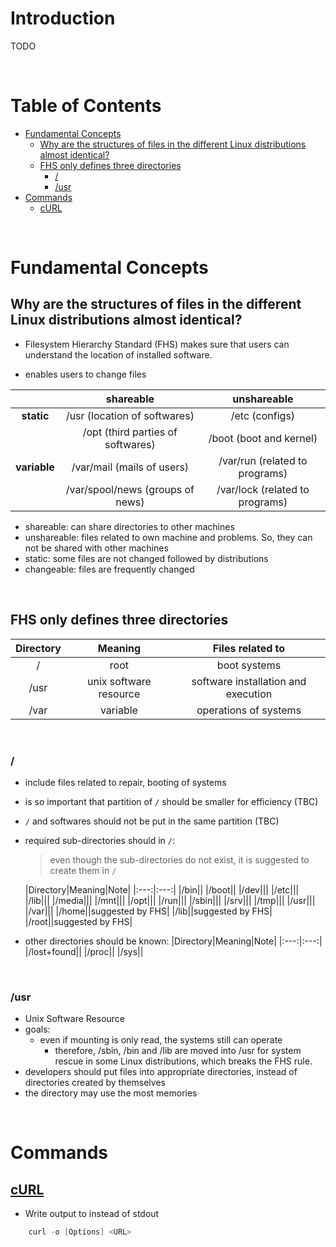 <!-- omit in toc -->
# Introduction

TODO

<br />

<!-- omit in toc -->
# Table of Contents
- [Fundamental Concepts](#fundamental-concepts)
  - [Why are the structures of files in the different Linux distributions almost identical?](#why-are-the-structures-of-files-in-the-different-linux-distributions-almost-identical)
  - [FHS only defines three directories](#fhs-only-defines-three-directories)
    - [/](#)
    - [/usr](#usr)
- [Commands](#commands)
  - [cURL](#curl)

<br />

# Fundamental Concepts
## Why are the structures of files in the different Linux distributions almost identical?
* Filesystem Hierarchy Standard (FHS) makes sure that users can understand the location of installed software.

* enables users to change files

||shareable|unshareable|
|:---:|:---:|:---:|
|**static**|/usr (location of softwares)|/etc (configs)|
||/opt (third parties of softwares)|/boot (boot and kernel)|
|**variable**|/var/mail (mails of users)|/var/run (related to programs)|
||/var/spool/news (groups of news)|/var/lock (related to programs)|

  * shareable: can share directories to other machines
  * unshareable: files related to own machine and problems. So, they can not be shared with other machines
  * static: some files are not changed followed by distributions
  * changeable: files are frequently changed

<br />

## FHS only defines three directories 
  |Directory|Meaning|Files related to|
  |:---:|:---:|:---:|
  |/|root|boot systems|
  |/usr|unix software resource|software installation and execution|
  |/var|variable|operations of systems|

<br />

### /
* include files related to repair, booting of systems
* is so important that partition of `/` should be smaller for efficiency (TBC) 
* `/` and softwares should not be put in the same partition (TBC)
* required sub-directories should in `/`:
  > even though the sub-directories do not exist, it is suggested to create them in `/`

  |Directory|Meaning|Note|
  |:---:|:---:|
  |/bin||
  |/boot||
  |/dev|||
  |/etc|||
  |/lib|||
  |/media|||
  |/mnt|||
  |/opt|||
  |/run|||
  |/sbin|||
  |/srv|||
  |/tmp|||
  |/usr|||
  |/var|||
  |/home||suggested by FHS|
  |/lib<qual>||suggested by FHS|
  |/root||suggested by FHS|

* other directories should be known:
  |Directory|Meaning|Note|
  |:---:|:---:|
  |/lost+found||
  |/proc||
  |/sys||

<br />

### /usr
* Unix Software Resource
* goals:
  * even if mounting is only read, the systems still can operate
    * therefore, /sbin, /bin and /lib are moved into /usr for system rescue in some Linux distributions, which breaks the FHS rule.
* developers should put files into appropriate directories, instead of directories created by themselves
* the directory may use the most memories
  










  
<br />

# Commands 

## [cURL](https://www.scribd.com/document/90229628/Curl-Manual)
* Write output to <file> instead of stdout
```s
    curl -o [Options] <URL>
```






